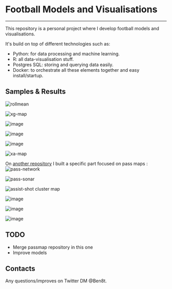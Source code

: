 # Football Models and Visualisations

---

This repository is a personal project where I develop football models and visualisations.

It's build on top of different technologies such as:
* Python: for data processing and machine learning.
* R: all data-visualisation stuff.
* Postgres SQL: storing and querying data easily.
* Docker: to orchestrate all these elements together and easy install/startup.

## Samples & Results

![rollmean](visualisation/rollmean/img/manU_xgvs_xgc.png)

![xg-map](visualisation/maps/xg_map/img/lacazette_xgmap.jpg)

![image](visualisation/lineup/img/arsenal_lineup.png)

![image](visualisation/PCA/ozil_comparison.png)

![image](visualisation/dendogram/dribble_goals.png)

![xa-map](visualisation/maps/xa_map/img/lukaku_xa_map_1718.jpg)

On [another repository](https://gitlab.com/ben8t/passnetwork) I built a specific part focused on pass maps :
![pass-network](https://pbs.twimg.com/media/Dw-y1twX0AESyYK.jpg)

![pass-sonar](https://pbs.twimg.com/media/DwBMF3wXQAIsQPB.jpg)

![assist-shot cluster map](visualisation/maps/assist_shot_cluster_map/img/arsenal1819_cluster10_assists_shots_cluster_map.png)

![image](visualisation/lineup/img/arsenal_lineup.png)

![image](visualisation/PCA/ozil_comparison.png)

![image](visualisation/dendogram/dribble_goals.png)

## TODO

* Merge passmap repository in this one
* Improve models


## Contacts
Any questions/improves on Twitter DM @Ben8t.